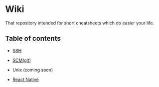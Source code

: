 # Wiki
That repository intended for short cheatsheets which do easier your life.

## Table of contents
- [SSH](ssh.md)

- [SCM(git)](git.md)

- Unix (coming soon)

- [React Native](react-native.md)